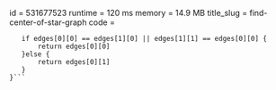 id = 531677523
runtime  = 120 ms 
memory = 14.9 MB
title_slug = find-center-of-star-graph
code =
 ```func findCenter(edges [][]int) int {
    if edges[0][0] == edges[1][0] || edges[1][1] == edges[0][0] {
        return edges[0][0]
    }else {
        return edges[0][1]
    }
}```